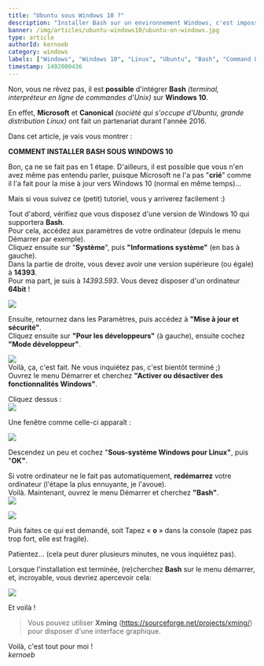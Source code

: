 ```yaml
---
title: "Ubuntu sous Windows 10 ?"
description: "Installer Bash sur un environnement Windows, c'est impossible ? C'est ce que nous allons voir dans cet article."
banner: /img/articles/ubuntu-windows10/ubuntu-on-windows.jpg
type: article
authorId: kernoeb
category: windows
labels: ["Windows", "Windows 10", "Linux", "Ubuntu", "Bash", "Command Line"]
timestamp: 1492000436
---
```


Non, vous ne rêvez pas, il est **possible** d'intégrer **Bash** *(terminal, interpréteur en ligne de commandes d'Unix)* sur **Windows 10**.

En effet, **Microsoft** et **Canonical** *(société qui s'occupe d'Ubuntu, grande distribution Linux)* ont fait un partenariat durant l'année 2016.

Dans cet article, je vais vous montrer :

**COMMENT INSTALLER BASH SOUS WINDOWS 10**

Bon, ça ne se fait pas en 1 étape. D'ailleurs, il est possible que vous n'en avez même pas entendu parler, puisque Microsoft ne l'a pas "**crié**" comme il l'a fait pour la mise à jour vers Windows 10 (normal en même temps)...

Mais si vous suivez ce (petit) tutoriel, vous y arriverez facilement :)

Tout d'abord, vérifiez que vous disposez d'une version de Windows 10 qui supportera **Bash**.  
Pour cela, accédez aux paramètres de votre ordinateur (depuis le menu Démarrer par exemple).  
Cliquez ensuite sur "**Système**", puis **"Informations système"** (en bas à gauche).  
Dans la partie de droite, vous devez avoir une version supérieure (ou égale) à **14393**.  
Pour ma part, je suis à *14393.593*. Vous devez disposer d'un ordinateur **64bit** !

![](/img/articles/ubuntu-windows10/373431821.png)

Ensuite, retournez dans les Paramètres, puis accédez à **"Mise à jour et sécurité"**.  
Cliquez ensuite sur **"Pour les développeurs"** (à gauche), ensuite cochez **"Mode développeur"**.

![](/img/articles/ubuntu-windows10/7QzKNdN.png)  
Voilà, ça, c'est fait. Ne vous inquiétez pas, c'est bientôt terminé ;)  
Ouvrez le menu Démarrer et cherchez **"Activer ou désactiver des fonctionnalités Windows"**.

Cliquez dessus :  
![](/img/articles/ubuntu-windows10/SaNC5YQ.png)

Une fenêtre comme celle-ci apparaît :

![](/img/articles/ubuntu-windows10/N2cvrOK.png)

Descendez un peu et cochez "**Sous-système Windows pour Linux"**, puis "**OK"**.

Si votre ordinateur ne le fait pas automatiquement, **redémarrez** votre ordinateur (l'étape la plus ennuyante, je l'avoue).  
Voilà. Maintenant, ouvrez le menu Démarrer et cherchez **"Bash"**.  
![](/img/articles/ubuntu-windows10/TZaqBLN.png)

![](/img/articles/ubuntu-windows10/jALsHrC.png)

Puis faites ce qui est demandé, soit Tapez « **o** » dans la console (tapez pas trop fort, elle est fragile).

Patientez... (cela peut durer plusieurs minutes, ne vous inquiétez pas).

Lorsque l'installation est terminée, (re)cherchez **Bash** sur le menu démarrer, et, incroyable, vous devriez apercevoir cela:

![](/img/articles/ubuntu-windows10/gKhrlVs.png)

Et voilà ! 


> Vous pouvez utiliser **Xming** (<https://sourceforge.net/projects/xming/>) pour disposer d'une interface graphique.
> 
>  

Voilà, c'est tout pour moi !  
*kernoeb*  
 
